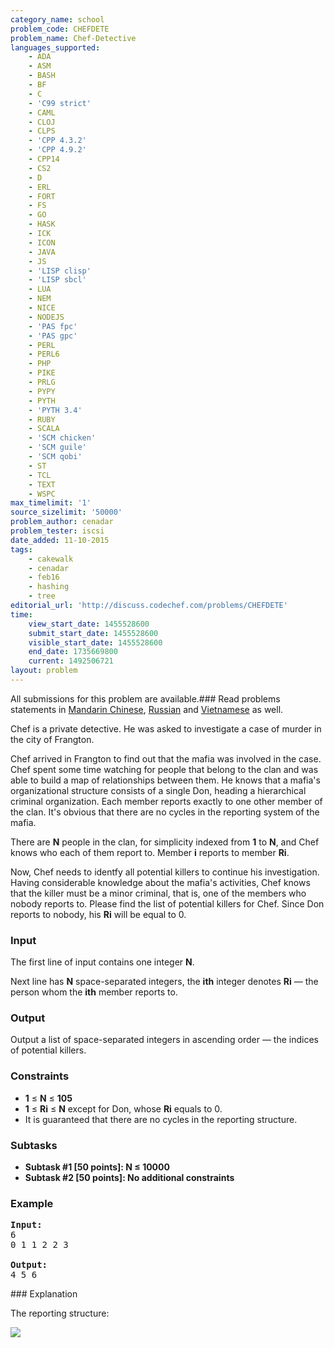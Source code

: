 ```yaml
---
category_name: school
problem_code: CHEFDETE
problem_name: Chef-Detective
languages_supported:
    - ADA
    - ASM
    - BASH
    - BF
    - C
    - 'C99 strict'
    - CAML
    - CLOJ
    - CLPS
    - 'CPP 4.3.2'
    - 'CPP 4.9.2'
    - CPP14
    - CS2
    - D
    - ERL
    - FORT
    - FS
    - GO
    - HASK
    - ICK
    - ICON
    - JAVA
    - JS
    - 'LISP clisp'
    - 'LISP sbcl'
    - LUA
    - NEM
    - NICE
    - NODEJS
    - 'PAS fpc'
    - 'PAS gpc'
    - PERL
    - PERL6
    - PHP
    - PIKE
    - PRLG
    - PYPY
    - PYTH
    - 'PYTH 3.4'
    - RUBY
    - SCALA
    - 'SCM chicken'
    - 'SCM guile'
    - 'SCM qobi'
    - ST
    - TCL
    - TEXT
    - WSPC
max_timelimit: '1'
source_sizelimit: '50000'
problem_author: cenadar
problem_tester: iscsi
date_added: 11-10-2015
tags:
    - cakewalk
    - cenadar
    - feb16
    - hashing
    - tree
editorial_url: 'http://discuss.codechef.com/problems/CHEFDETE'
time:
    view_start_date: 1455528600
    submit_start_date: 1455528600
    visible_start_date: 1455528600
    end_date: 1735669800
    current: 1492506721
layout: problem
---
```

All submissions for this problem are available.###  Read problems statements in [Mandarin Chinese](http://www.codechef.com/download/translated/FEB16/mandarin/CHEFDETE.pdf), [Russian](http://www.codechef.com/download/translated/FEB16/russian/CHEFDETE.pdf) and [Vietnamese](http://www.codechef.com/download/translated/FEB16/vietnamese/CHEFDETE.pdf) as well.

Chef is a private detective. He was asked to investigate a case of murder in the city of Frangton.

Chef arrived in Frangton to find out that the mafia was involved in the case. Chef spent some time watching for people that belong to the clan and was able to build a map of relationships between them. He knows that a mafia's organizational structure consists of a single Don, heading a hierarchical criminal organization. Each member reports exactly to one other member of the clan. It's obvious that there are no cycles in the reporting system of the mafia.

There are **N** people in the clan, for simplicity indexed from **1** to **N**, and Chef knows who each of them report to. Member **i** reports to member **Ri**.

Now, Chef needs to identfy all potential killers to continue his investigation. Having considerable knowledge about the mafia's activities, Chef knows that the killer must be a minor criminal, that is, one of the members who nobody reports to. Please find the list of potential killers for Chef. Since Don reports to nobody, his **Ri** will be equal to 0.

### Input

The first line of input contains one integer **N**.

Next line has **N** space-separated integers, the **ith** integer denotes **Ri** — the person whom the **ith** member reports to.

### Output

Output a list of space-separated integers in ascending order — the indices of potential killers.

### Constraints

- **1** ≤ **N** ≤ **105**
- **1** ≤ **Ri** ≤ **N** except for Don, whose **Ri** equals to 0.
- It is guaranteed that there are no cycles in the reporting structure.

### Subtasks

- **Subtask #1 \[50 points\]: N ≤ 10000**
- **Subtask #2 \[50 points\]: No additional constraints**

### Example

<pre><b>Input:</b>
6
0 1 1 2 2 3

<b>Output:</b>
4 5 6
</pre>### Explanation

The reporting structure:

![](https://lh3.googleusercontent.com/UrdUW05iT_LOZiLTYN51Khch-mIuc8NjhtOISQZZ1y_N24kkUZxFvGGNGKSE9sh_Qxxa3MqcI0o6ppT0J8YsQ9UYMP7GGA9mrASzAhErKZq5ALY5doBsDUGxndatF2dNKxpJdvD4xKpEpmhl_yLGjfU_cLPf4ylKSH01v_-w_xv7b5H_DokIRpIJSW7sUmLkVG7uYCVSR9Es8QwFZO5FBJpC-DPo4liLZYhHPpcWt1rZq2afrajg6gwrKzMYlDVT1TcXa2IUGZSfXL_jqgkGOEVIHweFh9nouuqEfPfapchv_hFxa3CqeXcK9sa8HEvr4EUW3kx0cmDAGjWH4xDzMzEsWiVyZINbQeocOKaledrfspyXZyaL1Pls7vKKH5OkUwKuzMG0jc24iCuq2M7kJgLoVmld5Wn-AsYTpaGYpn3oMnudnfJG5jUkdZ0rC7Ak_n-N5G2MuyH93gA_MGLMf-ko3s22LFGqTnSf1dTipyEgU1KiX9k5c2hyjfHVP6WMtoITZk0usFiKPbqkh0EDKa-fl5KYuWoMVr9ag5lPxQk=w412-h416-no)
